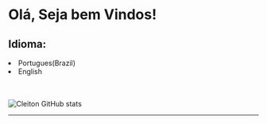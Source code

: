 <h1>Olá, Seja bem Vindos!</h1>
<h2>Idioma:</h2>    
<li>Portugues(Brazil)</li>    
<li>English</li>
<br/>
<br/>

![Cleiton GitHub stats](https://github-readme-stats.vercel.app/api?username=CleitonSousaa&show_icons=true&theme=transparent)

<hr/>


